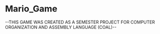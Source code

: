 # Mario_Game

--THIS GAME WAS CREATED AS A SEMESTER PROJECT FOR COMPUTER ORGANIZATION AND ASSEMBLY LANGUAGE (COAL)--
